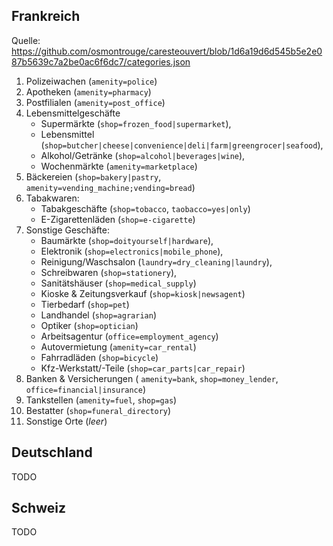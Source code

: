 ## Frankreich

Quelle: https://github.com/osmontrouge/caresteouvert/blob/1d6a19d6d545b5e2e087b5639c7a2be0ac6f6dc7/categories.json

1. Polizeiwachen (`amenity=police`)
1. Apotheken (`amenity=pharmacy`)
1. Postfilialen (`amenity=post_office`)
1. Lebensmittelgeschäfte
    * Supermärkte (`shop=frozen_food|supermarket`),
    * Lebensmittel (`shop=butcher|cheese|convenience|deli|farm|greengrocer|seafood`),
    * Alkohol/Getränke (`shop=alcohol|beverages|wine`),
    * Wochenmärkte (`amenity=marketplace`)
1. Bäckereien (`shop=bakery|pastry`, `amenity=vending_machine;vending=bread`)
1. Tabakwaren:
    * Tabakgeschäfte (`shop=tobacco`, `taobacco=yes|only`)
    * E-Zigarettenläden (`shop=e-cigarette`)
1. Sonstige Geschäfte:
    * Baumärkte (`shop=doityourself|hardware`),
    * Elektronik (`shop=electronics|mobile_phone`),
    * Reinigung/Waschsalon (`laundry=dry_cleaning|laundry`),
    * Schreibwaren (`shop=stationery`),
    * Sanitätshäuser (`shop=medical_supply`)
    * Kioske & Zeitungsverkauf (`shop=kiosk|newsagent`)
    * Tierbedarf (`shop=pet`)
    * Landhandel (`shop=agrarian`)
    * Optiker (`shop=optician`)
    * Arbeitsagentur (`office=employment_agency`)
    * Autovermietung (`amenity=car_rental`)
    * Fahrradläden (`shop=bicycle`)
    * Kfz-Werkstatt/-Teile (`shop=car_parts|car_repair`)
1. Banken & Versicherungen ( `amenity=bank`, `shop=money_lender`, `office=financial|insurance`)
1. Tankstellen (`amenity=fuel`, `shop=gas`)
1. Bestatter (`shop=funeral_directory`)
1. Sonstige Orte (*leer*)

## Deutschland

TODO

## Schweiz

TODO
